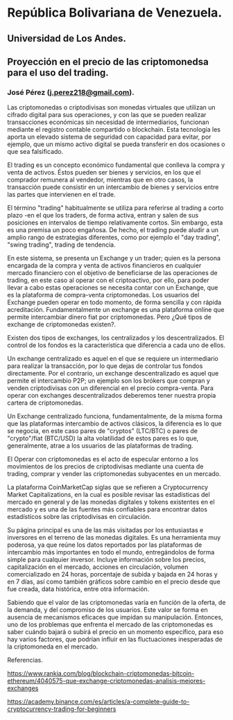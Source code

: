 # República Bolivariana de Venezuela. 
## Universidad de Los Andes. 
## Proyección en el precio de las criptomonedsa para el uso del trading.
### José Pérez (j.perez218@gmail.com). 

Las criptomonedas o criptodivisas son monedas virtuales que utilizan un cifrado digital 
para sus operaciones, y con las que se pueden realizar transacciones económicas sin 
necesidad de intermediarios, funcionan mediante el registro contable compartido o 
blockchain. Esta tecnología les aporta un elevado sistema de seguridad con capacidad para 
evitar, por ejemplo, que un mismo activo digital se pueda transferir en dos ocasiones o que 
sea falsificado.

El trading es un concepto económico fundamental que conlleva la compra y venta de 
activos. Éstos pueden ser bienes y servicios, en los que el comprador remunera al vendedor, 
mientras que en otro casos, la transacción puede consistir en un intercambio de bienes y 
servicios entre las partes que intervienen en el trade.

El término "trading" habitualmente se utiliza para referirse al trading a corto plazo -en el 
que los traders, de forma activa, entran y salen de sus posiciones en intervalos de tiempo 
relativamente cortos. Sin embargo, esta es una premisa un poco engañosa. De hecho, el 
trading puede aludir a un amplio rango de estrategias diferentes, como por ejemplo el "day 
trading", "swing trading", trading de tendencia.

En este sistema, se presenta un Exchange y un trader; quien es la persona
encargada de la compra y venta de activos financieros en cualquier mercado 
financiero con el objetivo de beneficiarse de las operaciones de trading, en este caso al 
operar con el criptoactivo, por ello, para poder llevar a cabo estas operaciones se necesita contar con 
un Exchange, que es la plataforma de compra-venta criptomonedas. Los usuarios del
Exchange pueden operar en todo momento, de forma sencilla y con rápida 
acreditación. Fundamentalmente un exchange es una plataforma online que permite
intercambiar dinero fiat por criptomonedas. Pero ¿Qué tipos de exchange de criptomonedas 
existen?.

Existen dos tipos de exchanges, los centralizados y los descentralizados. El 
control de los fondos es la característica que diferencia a cada uno de ellos.

Un exchange centralizado es aquel en el que se requiere un intermediario para
realizar la transacción, por lo que dejas de controlar tus fondos directamente. Por el 
contrario, un exchange descentralizado es aquel que permite el intercambio P2P; un 
ejemplo son los brókers que compran y venden criptodivisas con un diferencial en el precio 
compra-venta. Para operar con exchanges descentralizados deberemos tener nuestra 
propia cartera de criptomonedas.

Un Exchange centralizado funciona, fundamentalmente, de la misma forma que 
las plataformas intercambio de activos clásicos, la diferencia es lo que se negocia, en este 
caso pares de "cryptos" (LTC/BTC) o pares de "crypto"/fiat (BTC/USD) la alta
volatilidad de estos pares es lo que, generalmente, atrae a los usuarios de las plataformas 
de trading.

El Operar con criptomonedas es el acto de especular entorno a los movimientos de los 
precios de criptodivisas mediante una cuenta de trading, comprar y vender las 
criptomonedas subyacentes en un mercado.

La plataforma 
CoinMarketCap siglas que se refieren a Cryptocurrency Market Capitalizations, en 
la cual es posible revisar las estadísticas del mercado en general y de las monedas 
digitales y tokens existentes en el mercado y es una de las fuentes más confiables 
para encontrar datos estadísticos sobre las criptodivisas en circulación.
 
Su página principal es una de las más visitadas por los entusiastas e inversores 
en el terreno de las monedas digitales. Es una herramienta muy poderosa, ya que 
reúne los datos reportados por las plataformas de intercambio más importantes en 
todo el mundo, entregándolos de forma simple para cualquier inversor. Incluye 
información sobre los precios, capitalización en el mercado, acciones en circulación, 
volumen comercializado en 24 horas, porcentaje de subida y bajada en 24 horas y 
en 7 días, así como también gráficos sobre cambio en el precio desde que fue 
creada, data histórica, entre otra información. 

Sabiendo que el valor de las criptomonedas varía en función de la oferta, de la demanda, y del 
compromiso de los usuarios. Este valor se forma en ausencia de mecanismos eficaces que 
impidan su manipulación. Entonces, uno de los problemas que enfrenta el mercado de las 
criptomonedas es saber cuándo bajará o subirá el precio en un momento específico, para 
eso hay varios factores, que podrían influir en las fluctuaciones inesperadas de la 
criptomoneda en el mercado.

Referencias.

https://www.rankia.com/blog/blockchain-criptomonedas-bitcoin-ethereum/4040575-que-exchange-criptomonedas-analisis-mejores-exchanges

https://academy.binance.com/es/articles/a-complete-guide-to-cryptocurrency-trading-for-beginners